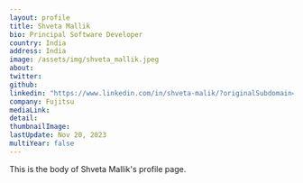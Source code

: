 ```yaml
---
layout: profile
title: Shveta Mallik
bio: Principal Software Developer
country: India
address: India
image: /assets/img/shveta_mallik.jpeg
about: 
twitter: 
github: 
linkedin: "https://www.linkedin.com/in/shveta-malik/?originalSubdomain=in"
company: Fujitsu
mediaLink: 
detail: 
thumbnailImage: 
lastUpdate: Nov 20, 2023
multiYear: false
---
```


This is the body of Shveta Mallik's profile page. 

